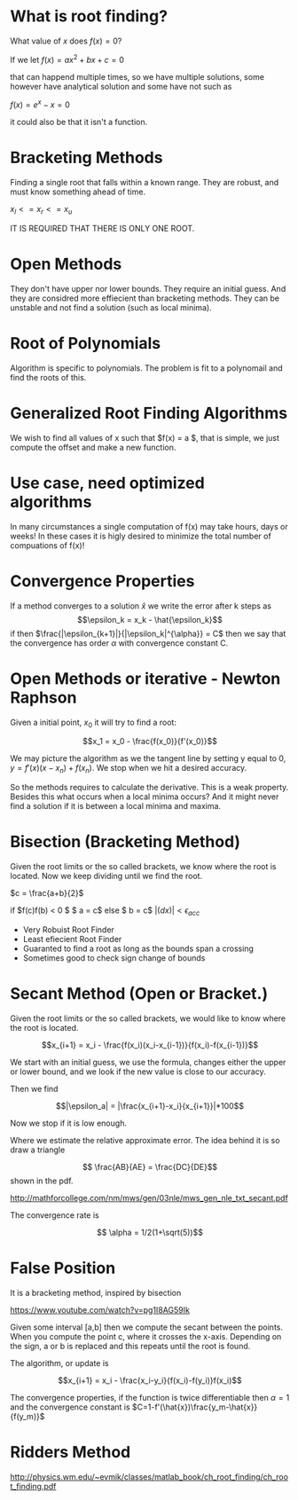 # What is root finding?

What value of $x$ does $f(x)=0$?

If we let $f(x)=ax^2+bx+c=0$

that can happend multiple times, so we have multiple solutions, some however have analytical solution and some have not such as 

$f(x) = e^x-x=0$

it could also be that it isn't a function.

# Bracketing Methods

Finding a single root that falls within a known range. They are robust, and must know something ahead of time.

$x_l <= x_r <= x_u$

IT IS REQUIRED THAT THERE IS ONLY ONE ROOT.

# Open Methods
They don't have upper nor lower bounds. They require an initial guess. And they are considred more effiecient than bracketing methods. They can be unstable and not find a solution (such as local minima). 

# Root of Polynomials
Algorithm is specific to polynomials. The problem is fit to a polynomail and find the roots of this.

# Generalized Root Finding Algorithms
We wish to find all values of x such that $f(x) = a $, that is simple, we just compute the offset and make a new function.

# Use case, need optimized algorithms

In many circumstances a single computation of f(x) may take hours, days or weeks! In these cases it is higly desired to minimize the total number of compuations of f(x)!

# Convergence Properties

If a method converges to a solution $\hat{x}$ we write the error after k steps as
$$\epsilon_k = x_k - \hat{\epsilon_k}$$
if then $\frac{|\epsilon_{k+1}|}{|\epsilon_k|^{\alpha}} = C$ then we say that the convergence has order $\alpha$ with convergence constant C.


# Open Methods or iterative - Newton Raphson

Given a initial point, $x_0$ it will try to find a root:

$$x_1 = x_0 - \frac{f(x_0)}{f'(x_0)}$$

We may picture the algorithm as we the tangent line by setting y equal to 0, $y = f'(x)(x-x_n)+f(x_n)$. We stop when we hit a desired accuracy.

So the methods requires to calculate the derivative. This is a weak property. Besides this what occurs when a local minima occurs? And it might never find a solution if it is between a local minima and maxima.


# Bisection (Bracketing Method)
Given the root limits or the so called brackets, we know where the root is located. Now we keep dividing until we find the root.

$c = \frac{a+b}{2}$

if $f(c)f(b) < 0 $
$ a = c$ 
else
$ b = c$
$|(dx)| < \epsilon_{acc}$ 

- Very Robuist Root Finder
- Least efiecient Root Finder
- Guaranted to find a root as long as the bounds span a crossing
- Sometimes good to check sign change of bounds

# Secant Method (Open or Bracket.)
Given the root limits or the so called brackets, we would like to know where the root is located.

$$x_{i+1} = x_i - \frac{f(x_i)(x_i-x_{i-1})}{f(x_i)-f(x_{i-1})}$$

We start with an initial guess, we use the formula, changes either the upper or lower bound, and we look if the new value is close to our accuracy. 

Then we find

$$|\epsilon_a| = |\frac{x_{i+1}-x_i}{x_{i+1}}|*100$$

Now we stop if it is low enough.

Where we estimate the relative approximate error. The idea behind it is so draw a triangle 

$$ \frac{AB}{AE} = \frac{DC}{DE}$$ shown in the pdf.

http://mathforcollege.com/nm/mws/gen/03nle/mws_gen_nle_txt_secant.pdf

The convergence rate is 

$$ \alpha = 1/2(1+\sqrt(5))$$

# False Position
It is a bracketing method, inspired by bisection

https://www.youtube.com/watch?v=pg1I8AG59Ik

Given some interval [a,b] then we compute the secant between the points. When you compute the point c, where it crosses the x-axis. Depending on the sign, a or b is replaced and this repeats until the root is found.

The algorithm, or update is

$$x_{i+1} = x_i - \frac{x_i-y_i}{f(x_i)-f(y_i)}f(x_i)$$

The convergence properties, if the function is twice differentiable then $\alpha = 1$ and the convergence constant is $C=1-f'(\hat{x})\frac{y_m-\hat{x}}{f(y_m)}$

# Ridders Method

http://physics.wm.edu/~evmik/classes/matlab_book/ch_root_finding/ch_root_finding.pdf